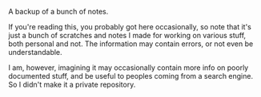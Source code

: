 A backup of a bunch of notes.

If you're reading this, you probably got here occasionally, so note that it's
just a bunch of scratches and notes I made for working on various stuff, both
personal and not. The information may contain errors, or not even be
understandable.

I am, however, imagining it may occasionally contain more info on poorly
documented stuff, and be useful to peoples coming from a search engine. So I
didn't make it a private repository.
